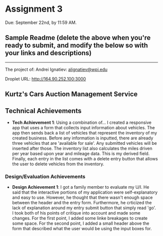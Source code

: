Assignment 3
===

Due: September 22nd, by 11:59 AM.



Sample Readme (delete the above when you're ready to submit, and modify the below so with your links and descriptions)
---

---
The project of:
    Andrei Ignatiev:
        alignatiev@wpi.edu

Droplet URL: http://164.90.252.100:3000





## Kurtz's Cars Auction Management Service


## Technical Achievements
- **Tech Achievement 1**: Using a combination of...
I created a responsive app that uses a form that collects input information about vehicles. The app then sends back a list of vehicles that represent the inventory of my created business. Before any information is inputted, there are already three vehicles that are 'available for sale'. Any submitted vehicles will be inserted after those. The inventory list also calculates the miles driven per year based upon year and mileage data. This is my derived field. Finally, each entry in the list comes with a delete entry button that allows the user to delete vehicles from the inventory. 

### Design/Evaluation Achievements
- **Design Achievement 1**: 
I got a family member to evaluate my U/I. He said that the interactive portions of my application were self-explanatory and easy to use. However, he thought that there wasn't enough space between the header and the entry form. Furthermore, he crticized the lack of explanation around my entry submit button that simply read 'go'. I took both of his points of critique into account and made some changes. For the first point, I added some linke breakages to create some space. For the second point, I added a small header above the form that described what the user would be using the input boxes for. 
